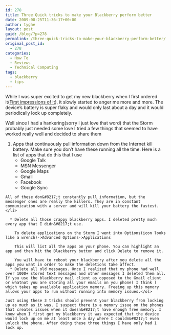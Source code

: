 ```yaml
---
id: 278
title: Three Quick tricks to make your Blackberry perform better
date: 2009-08-25T11:36:17+00:00
author: tyghe
layout: post
guid: /blog/?p=278
permalink: /three-quick-tricks-to-make-your-blackberry-perform-better/
original_post_id:
  - 278
categories:
  - How To
  - Reviews
  - Technical Computing
tags:
  - blackberry
  - tips
---
```

While I was super excited to get my new blackberry when I first ordered it([First impressions of it](/blog/tag/review/)), it slowly started to anger me more and more. The device&#8217;s battery is super flaky and would only last about a day and it would periodically lock up completely.

Well since I had a hankering(sorry I just love that word) that the Storm probably just needed some love I tried a few things that seemed to have worked really well and decided to share them

  1. Apps that continuously pull information down from the Internet kill battery. Make sure you don&#8217;t have these running all the time. Here is a list of apps that do this that I use 
      * Google Talk
      * MSN Messenger
      * Google Maps
      * Gmail
      * Facebook
      * Google Sync
    
    All of these don&#8217;t constantly pull information, but the messenger ones are really the killers. They are in constant communication with a server and will kill your battery the fastest.</li> 
    
      * Delete all those crappy blackberry apps. I deleted pretty much every app that I didn&#8217;t use.
  
        To delete applications on the Storm I went into Options(icon looks like a wrench)->Advanced Options->Applications
  
        This will list all the apps on your phone. You can highlight an app and then hit the Blackberry button and click Delete to remove it.
  
        You will have to reboot your blackberry after you delete all the apps you want in order to make the deletions take affect.
      * Delete all old messages. Once I realized that my phone had well over 1000+ stored text messages and other messages I deleted them all. If you use the blackberry mail client as opposed to the Gmail client or whatnot you are storing all your emails on you phone( I think ) which takes up available application memory. Freeing up this memory allows your apps to run without running into memory issues.</ol> 
    
    Just using these 3 tricks should prevent your blackberry from locking up as much as it was. I suspect there is a memory issue on the phones that creates issues when it doesn&#8217;t have enough free memory. I know when I first got my blackberry it was expected that the device would lock up on me at least once a day where I couldn&#8217;t even unlock the phone. After doing these three things I have only had 1 lock up.
